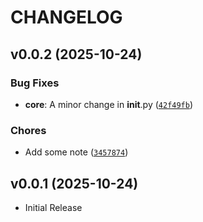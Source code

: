 # CHANGELOG

<!-- version list -->

## v0.0.2 (2025-10-24)

### Bug Fixes

- **core**: A minor change in __init__.py
  ([`42f49fb`](https://github.com/mdop297/uv-monorepo/commit/42f49fb55fc492b8f8fcd81d0472e5358a57cde0))

### Chores

- Add some note
  ([`3457874`](https://github.com/mdop297/uv-monorepo/commit/345787444f68346ff5e70ede4927b27fcc2de35c))


## v0.0.1 (2025-10-24)

- Initial Release
